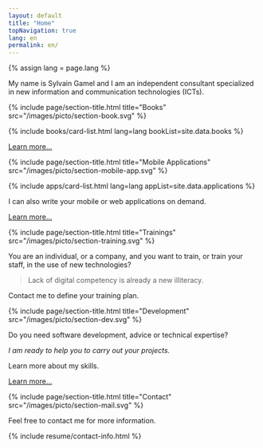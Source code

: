 ```yaml
---
layout: default
title: "Home"
topNavigation: true
lang: en
permalink: en/
---
```


{% assign lang = page.lang %}


My name is Sylvain Gamel and I am an independent consultant specialized 
in new information and communication technologies (ICTs).


{% include page/section-title.html 
    title="Books"
    src="/images/picto/section-book.svg" %}

{% include books/card-list.html lang=lang bookList=site.data.books %}

[Learn more...](/en/books)



{% include page/section-title.html 
    title="Mobile Applications"
    src="/images/picto/section-mobile-app.svg" %}

{% include apps/card-list.html lang=lang appList=site.data.applications %}

I can also write your mobile or web applications on demand.

[Learn more...](/en/applications)



{% include page/section-title.html 
    title="Trainings"
    src="/images/picto/section-training.svg" %}

You are an individual, or a company, and you want to train, 
or train your staff, in the use of new technologies?

> Lack of digital competency is already a new illiteracy.

Contact me to define your training plan.


{% include page/section-title.html 
    title="Development"
    src="/images/picto/section-dev.svg" %}


Do you need software development, advice or technical expertise?

*I am ready to help you to carry out your projects.*

Learn more about my skills.


[Learn more...](/fr/a-propos)


{% include page/section-title.html 
    title="Contact"
    src="/images/picto/section-mail.svg" %}


Feel free to contact me for more information.

{% include resume/contact-info.html %}
